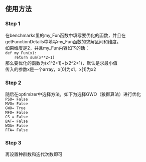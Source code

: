 ## 使用方法
### Step 1
在benchmarks里的my_Fun函数中填写要优化的函数，并且在getFunctionDetails中填写my_Fun函数的求解区间和维度。<br>
如果维度是2，并且my_Fun内容如下的话：<br>
`def my_Fun(x):        `<br>
`    return sum(x**2+1)`<br>
那么要优化的函数为(x1^2+1)+(x2^2+1)，默认是求最小值<br>
传入的参数x是一个array，x[0]为x1，x[1]为x2<br>
### Step 2
随后在optimizer中选择方法，如下为选择GWO（狼群算法）进行优化<br>
`PSO= False`<br>
`MVO= False`<br>
`GWO= True `<br>
`MFO= False`<br>
`CS = False`<br>
`BAT= False`<br>
`WOA= False`<br>
`FFA= False`<br>
### Step 3
再设置种群数和迭代次数即可
